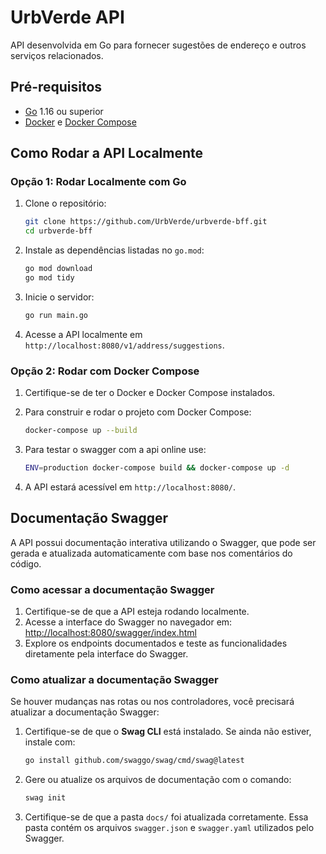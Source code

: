 <!-- urbverde-bff/README.md -->

# UrbVerde API

API desenvolvida em Go para fornecer sugestões de endereço e outros serviços relacionados.

## Pré-requisitos

- [Go](https://golang.org/doc/install) 1.16 ou superior
- [Docker](https://www.docker.com/) e [Docker Compose](https://docs.docker.com/compose/)

## Como Rodar a API Localmente

### Opção 1: Rodar Localmente com Go

1. Clone o repositório:
   ```bash
   git clone https://github.com/UrbVerde/urbverde-bff.git
   cd urbverde-bff
   ```

2. Instale as dependências listadas no `go.mod`:
   ```bash
   go mod download
   go mod tidy
   ```

3. Inicie o servidor:
   ```bash
   go run main.go
   ```

4. Acesse a API localmente em `http://localhost:8080/v1/address/suggestions`.

### Opção 2: Rodar com Docker Compose

1. Certifique-se de ter o Docker e Docker Compose instalados.

2. Para construir e rodar o projeto com Docker Compose:
   ```bash
   docker-compose up --build
   ```

3. Para testar o swagger com a api online use:
   ```bash
   ENV=production docker-compose build && docker-compose up -d 
   ```

5. A API estará acessível em `http://localhost:8080/`.

## Documentação Swagger

A API possui documentação interativa utilizando o Swagger, que pode ser gerada e atualizada automaticamente com base nos comentários do código.

### Como acessar a documentação Swagger

1. Certifique-se de que a API esteja rodando localmente.
2. Acesse a interface do Swagger no navegador em:
   [http://localhost:8080/swagger/index.html](http://localhost:8080/swagger/index.html)
3. Explore os endpoints documentados e teste as funcionalidades diretamente pela interface do Swagger.

### Como atualizar a documentação Swagger

Se houver mudanças nas rotas ou nos controladores, você precisará atualizar a documentação Swagger:

1. Certifique-se de que o **Swag CLI** está instalado. Se ainda não estiver, instale com:
   ```bash
   go install github.com/swaggo/swag/cmd/swag@latest
   ```
2. Gere ou atualize os arquivos de documentação com o comando:
   ```bash
   swag init
   ```
3. Certifique-se de que a pasta `docs/` foi atualizada corretamente. Essa pasta contém os arquivos `swagger.json` e `swagger.yaml` utilizados pelo Swagger.
